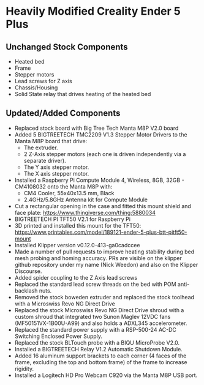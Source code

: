# Heavily Modified Creality Ender 5 Plus

## Unchanged Stock Components

* Heated bed
* Frame
* Stepper motors
* Lead screws for Z axis
* Chassis/Housing
* Solid State relay that drives heating of the heated bed

## Updated/Added Components

* Replaced stock board with Big Tree Tech Manta M8P V2.0 board
* Added 5 BIGTREETECH TMC2209 V1.3 Stepper Motor Drivers to the Manta M8P board that drive:
  * The extruder.
  * 2 Z-Axis stepper motors (each one is driven independently via a separate driver).
  * The Y axis stepper motor.
  * The X axis stepper motor.
* Installed a Raspberry Pi Compute Module 4, Wireless, 8GB, 32GB - CM4108032 onto the Manta M8P with:
  * CM4 Cooler, 55x40x13.5 mm, Black
  * 2.4GHz/5.8GHz Antenna kit for Compute Module
* Cut a rectangular opening in the case and fitted this mount shield and face plate: https://www.thingiverse.com/thing:5880034
*  BIGTREETECH PI TFT50 V2.1 for Raspberry Pi
* 3D printed and installed this mount for the TFT50: https://www.printables.com/model/189121-ender-5-plus-btt-pitft50-mount
* Installed Klipper version v0.12.0-413-ga0cadccee
* Made a number of pull requests to improve heating stability during bed mesh probing and homing accuracy. PRs are visible on the klipper github repository under my name (Nick Weedon) and also on the Klipper Discourse.
* Added spider coupling to the Z Axis lead screws
* Replaced the standard lead screw threads on the bed with POM anti-backlash nuts.
* Removed the stock boweden extruder and replaced the stock toolhead with a Microswiss Revo NG Direct Drive
* Replaced the stock Microswiss Revo NG Direct Drive shroud with a custom shroud that integrated two Sunon Maglev 12VDC fans (MF50151VX-1B00U-A99) and also holds a ADXL345 accelerometer.
* Replaced the standard power supply with a RSP-500-24 AC-DC Switching Enclosed Power Supply.
* Replaced the stock BLTouch probe with a BIQU MicroProbe V2.0.
* Installed a BIGTREETECH Relay V1.2 Automatic Shutdown Module.
* Added 16 aluminum support brackets to each corner (4 faces of the frame, excluding the top and bottom frame) of the frame to increase rigidity.
* Installed a Logitech HD Pro Webcam C920 via the Manta M8P USB port.


